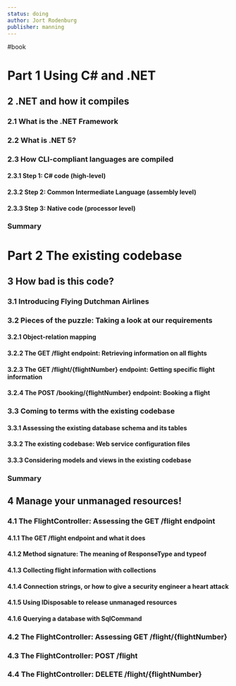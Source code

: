 ```yaml
---
status: doing
author: Jort Rodenburg
publisher: manning
---
```

#book
# Part 1 Using C# and .NET

## 2 .NET and how it compiles

### 2.1 What is the .NET Framework

### 2.2 What is .NET 5?

### 2.3 How CLI-compliant languages are compiled

#### 2.3.1 Step 1: C# code (high-level)

#### 2.3.2 Step 2: Common Intermediate Language (assembly level)

#### 2.3.3 Step 3: Native code (processor level)

### Summary

# Part 2 The existing codebase

## 3 How bad is this code?

### 3.1 Introducing Flying Dutchman Airlines

### 3.2 Pieces of the puzzle: Taking a look at our requirements

#### 3.2.1 Object-relation mapping

#### 3.2.2 The GET /flight endpoint: Retrieving information on all flights

#### 3.2.3 The GET /flight/{flightNumber} endpoint: Getting specific flight information

#### 3.2.4 The POST /booking/{flightNumber} endpoint: Booking a flight

### 3.3 Coming to terms with the existing codebase

#### 3.3.1 Assessing the existing database schema and its tables

#### 3.3.2 The existing codebase: Web service configuration files

#### 3.3.3 Considering models and views in the existing codebase

### Summary

## 4 Manage your unmanaged resources!

### 4.1 The FlightController: Assessing the GET /flight endpoint

#### 4.1.1 The GET /flight endpoint and what it does

#### 4.1.2 Method signature: The meaning of ResponseType and typeof

#### 4.1.3 Collecting flight information with collections

#### 4.1.4 Connection strings, or how to give a security engineer a heart attack

#### 4.1.5 Using IDisposable to release unmanaged resources

####  4.1.6 Querying a database with SqlCommand

### 4.2 The FlightController: Assessing GET /flight/{flightNumber}

### 4.3 The FlightController: POST /flight

### 4.4 The FlightController: DELETE /flight/{flightNumber}

